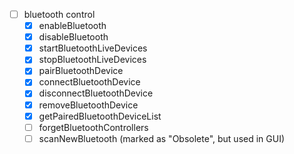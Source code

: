 - [ ] bluetooth control
  - [x] enableBluetooth
  - [x] disableBluetooth
  - [x] startBluetoothLiveDevices
  - [x] stopBluetoothLiveDevices
  - [x] pairBluetoothDevice
  - [x] connectBluetoothDevice
  - [x] disconnectBluetoothDevice
  - [x] removeBluetoothDevice
  - [x] getPairedBluetoothDeviceList
  - [ ] forgetBluetoothControllers
  - [ ] scanNewBluetooth (marked as "Obsolete", but used in GUI)
